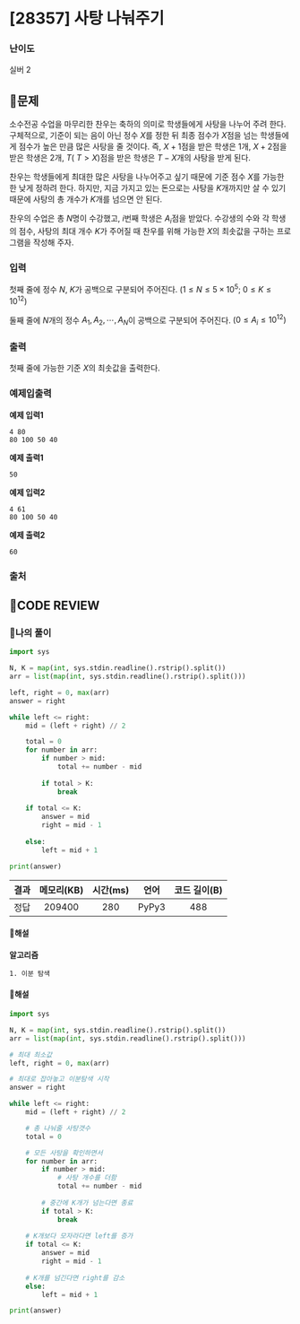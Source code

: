 # [28357] 사탕 나눠주기

### **난이도**
실버 2
## **📝문제**
소수전공 수업을 마무리한 찬우는 축하의 의미로 학생들에게 사탕을 나누어 주려 한다. 구체적으로, 기준이 되는 음이 아닌 정수 
$X$를 정한 뒤 최종 점수가 
$X$점을 넘는 학생들에게 점수가 높은 만큼 많은 사탕을 줄 것이다. 즉, 
$X+1$점을 받은 학생은 
$1$개, 
$X+2$점을 받은 학생은 
$2$개, 
$T$(
$T > X$)점을 받은 학생은 
$T - X$개의 사탕을 받게 된다.

찬우는 학생들에게 최대한 많은 사탕을 나누어주고 싶기 때문에 기준 점수 
$X$를 가능한 한 낮게 정하려 한다. 하지만, 지금 가지고 있는 돈으로는 사탕을 
$K$개까지만 살 수 있기 때문에 사탕의 총 개수가 
$K$개를 넘으면 안 된다.

찬우의 수업은 총 
$N$명이 수강했고, 
$i$번째 학생은 
$A_i$점을 받았다. 수강생의 수와 각 학생의 점수, 사탕의 최대 개수 
$K$가 주어질 때 찬우를 위해 가능한 
$X$의 최솟값을 구하는 프로그램을 작성해 주자.
### **입력**
첫째 줄에 정수 
$N$, 
$K$가 공백으로 구분되어 주어진다. 
$(1 \leq N \leq 5\times 10^5;$ 
$0 \leq K \leq 10^{12})$ 

둘째 줄에 
$N$개의 정수 
$A_1, A_2, \dotsm, A_N$이 공백으로 구분되어 주어진다. 
$(0 \leq A_i \leq 10^{12})$ 
### **출력**
첫째 줄에 가능한 기준 
$X$의 최솟값을 출력한다.
### **예제입출력**

**예제 입력1**

```
4 80
80 100 50 40
```

**예제 출력1**

```
50
```

**예제 입력2**

```
4 61
80 100 50 40
```

**예제 출력2**

```
60
```

### **출처**

## **🧐CODE REVIEW**

### **🧾나의 풀이**

```python
import sys

N, K = map(int, sys.stdin.readline().rstrip().split())
arr = list(map(int, sys.stdin.readline().rstrip().split()))

left, right = 0, max(arr)
answer = right

while left <= right:
    mid = (left + right) // 2

    total = 0
    for number in arr:
        if number > mid:
            total += number - mid
        
        if total > K:
            break
    
    if total <= K:
        answer = mid
        right = mid - 1
    
    else:
        left = mid + 1

print(answer)
```

결과	| 메모리(KB) |	시간(ms) |	언어 |	코드 길이(B)
:----:|:-----:|:-----:|:-----:|:--------:
정답|209400|280|PyPy3|488
#### **📝해설**

**알고리즘**
```
1. 이분 탐색
```

#### **📝해설**

```python
import sys

N, K = map(int, sys.stdin.readline().rstrip().split())
arr = list(map(int, sys.stdin.readline().rstrip().split()))

# 최대 최소값
left, right = 0, max(arr)

# 최대로 잡아놓고 이분탐색 시작
answer = right

while left <= right:
    mid = (left + right) // 2

    # 총 나눠줄 사탕갯수
    total = 0

    # 모든 사탕을 확인하면서
    for number in arr:
        if number > mid:
            # 사탕 개수를 더함
            total += number - mid
        
        # 중간에 K개가 넘는다면 종료
        if total > K:
            break
    
    # K개보다 모자라다면 left를 증가
    if total <= K:
        answer = mid
        right = mid - 1
    
    # K개를 넘긴다면 right를 감소
    else:
        left = mid + 1

print(answer)
```